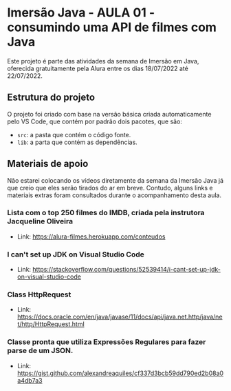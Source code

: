 # Imersão Java - AULA 01 - consumindo uma API de filmes com Java
Este projeto é parte das atividades da semana de Imersão em Java, oferecida gratuitamente pela Alura entre os dias 18/07/2022 até 22/07/2022.

## Estrutura do projeto
O projeto foi criado com base na versão básica criada automaticamente pelo VS Code, que contém por padrão dois pacotes, que são:

- `src`: a pasta que contém o código fonte.
- `lib`: a parta que contém as dependências.

## Materiais de apoio
Não estarei colocando os vídeos diretamente da semana da Imersão Java já que creio que eles serão tirados do ar em breve. Contudo, alguns links e materiais extras foram consultados durante o acompanhamento desta aula.

### Lista com o top 250 filmes do IMDB, criada pela instrutora Jacqueline Oliveira
* Link: https://alura-filmes.herokuapp.com/conteudos

### I can't set up JDK on Visual Studio Code
* Link: https://stackoverflow.com/questions/52539414/i-cant-set-up-jdk-on-visual-studio-code

### Class HttpRequest
* Link: https://docs.oracle.com/en/java/javase/11/docs/api/java.net.http/java/net/http/HttpRequest.html

### Classe pronta que utiliza Expressões Regulares para fazer parse de um JSON.
* Link: https://gist.github.com/alexandreaquiles/cf337d3bcb59dd790ed2b08a0a4db7a3